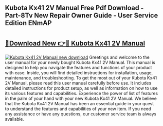 ## Kubota Kx41 2V Manual Free Pdf Download - Part-8Tv New Repair Owner Guide - User Service Edition ENmAP

# <h2><a href="http://bc92874.oget.top/?id=Kubota+Kx41+2V+Manual">🔗Download New 👉🔴 Kubota Kx41 2V Manual</a></h2>

[![Kubota Kx41 2V Manual new download](https://i.imgur.com/5g1atiW.png)](http://bc92874.oget.top/?id=Kubota+Kx41+2V+Manual)
Greetings and welcome to the user manual for your newly bought Kubota Kx41 2V Manual. This manual is designed to help you navigate the features and functions of your product with ease. Inside, you will find detailed instructions for installation, usage, maintenance, and troubleshooting. To get the most out of your Kubota Kx41 2V Manual, please read this user manual carefully before use. It includes detailed instructions for product setup, as well as information on how to use its various features and capabilities. Experience the power of list of features in the palm of your hand with your new Kubota Kx41 2V Manual. We believe that the Kubota Kx41 2V Manual has been an essential guide in your quest to understand the features and capabilities of your new item. If you need any assistance or have any questions, our customer service team is always available.
